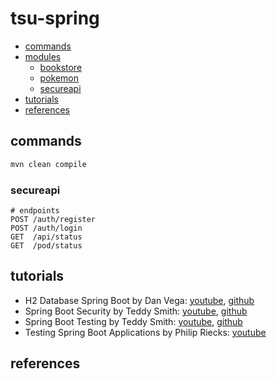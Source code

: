 # tsu-spring

- [commands](#commands)
- [modules](#modules)
  - [bookstore](#bookstore) 
  - [pokemon](#pokemon) 
  - [secureapi](#secureapi) 
- [tutorials](#tutorials)
- [references](#references)

## commands

```bash
mvn clean compile
```

### secureapi

```
# endpoints
POST /auth/register
POST /auth/login
GET  /api/status
GET  /pod/status
```

## tutorials

- H2 Database Spring Boot by Dan Vega: [youtube](https://www.youtube.com/watch?v=PSrHcCwvfVQ), [github](https://github.com/danvega/h2-demo) 
- Spring Boot Security by Teddy Smith: [youtube](https://www.youtube.com/watch?v=GjN5IauaflY&list=PL82C6-O4XrHe3sDCodw31GjXbwRdCyyuY&index=1), [github](https://github.com/teddysmithdev/pokemon-review-springboot/tree/master)
- Spring Boot Testing by Teddy Smith: [youtube](https://www.youtube.com/watch?v=jqwZthuBmZY&list=PL82C6-O4XrHcg8sNwpoDDhcxUCbFy855E), [github](https://github.com/teddysmithdev/pokemon-review-springboot/tree/master)
- Testing Spring Boot Applications by Philip Riecks: [youtube](https://www.youtube.com/watch?v=hR0bbk2tsF0) 

## references